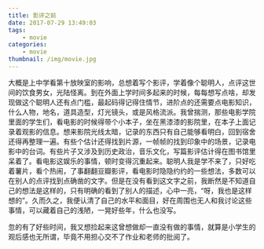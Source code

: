 ```yaml
---
title: 影评之前
date: 2017-07-29 13:49:03
tags:
    - movie
categories:
    - movie
thumbnail: /img/movie.jpg
---
```


大概是上中学看第十放映室的影响，总想着写个影评，学着像个聪明人，点评这世间的饮食男女，光陆怪离。到在外面上学时间多起来的时候，每每想写点啥，却发现做这个聪明人还有点门槛，最起码得记得住情节，进阶点的还需要点电影知识，什么人物，地名，道具造型，灯光镜头，或是风格流派。我曾揣测，那些电影学院里面的学生们，看电影的时候得带个小本子，坐在黑漆漆的影院里，在本子上面记录着观影的信息。想来影院光线太暗，记录的东西只有自己能够看明白，回到宿舍还得再整理一遍。有些个估计还得找到片源，一帧帧的找到印象中的场景，记录电影中的台词。有些片子又涉及到历史政治，音乐文化，写篇影评估计得在图书馆里呆着了。看电影这娱乐的事情，顿时变得沉重起来。聪明人我是学不来了，只好吃着薯片，看个热闹，了事翻翻豆瓣影评，看电影时隐隐约约的一些想法，多数可以在别人的点评找到点确凿的文字。但是在没有看到这文字之前，我断然是不知道自己的想法是这样的，只有明确的看到了别人的描述，心中一亮，“呀，我也是这样想的”。久而久之，我便认清了自己的水平和面目，好在周围也无人和我讨论这些事情，可以藏着自己的浅陋，一晃好些年，什么也没写。


忽的有了好些时间，我又想捡起来这曾想做却一直没有做的事情，就算是小学生的观后感也无所谓，毕竟不用担心交不了作业和老师的批阅了。







